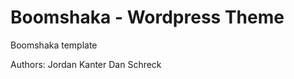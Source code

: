 Boomshaka - Wordpress Theme
===========================

Boomshaka template

Authors: Jordan Kanter 
Dan Schreck